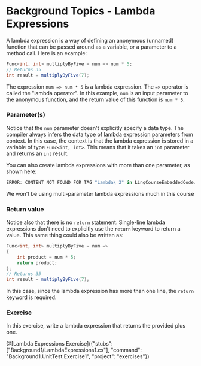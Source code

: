 [//]: # (GENERATED FILE -- DO NOT EDIT)
# Background Topics - Lambda Expressions

A lambda expression is a way of defining an anonymous (unnamed) function that can be passed around as a variable, or a parameter to a method call. Here is an example:

```csharp
Func<int, int> multiplyByFive = num => num * 5;
// Returns 35
int result = multiplyByFive(7);
```

The expression `num => num * 5` is a lambda expression. The `=>` operator is called the "lambda operator". In this example, `num` is an input parameter to the anonymous function, and the return value of this function is `num * 5`.

### Parameter(s)
Notice that the `num` parameter doesn't explicitly specify a data type. The compiler always infers the data type of lambda expression parameters from context. In this case, the context is that the lambda expression is stored in a variable of type `Func<int, int>`. This means that it takes an `int` parameter and returns an `int` result.

You can also create lambda expressions with more than one parameter, as shown here:

```csharp
ERROR: CONTENT NOT FOUND FOR TAG "Lambda\ 2" in LinqCourseEmbeddedCode/Background1.cs
```

We won't be using multi-parameter lambda expressions much in this course

### Return value
Notice also that there is no `return` statement. Single-line lambda expressions don't need to explicitly use the `return` keyword to return a value. This same thing could also be written as:

```csharp
Func<int, int> multiplyByFive = num =>
{
    int product = num * 5;
    return product;
};
// Returns 35
int result = multiplyByFive(7);
```

In this case, since the lambda expression has more than one line, the `return` keyword is required.

### Exercise
In this exercise, write a lambda expression that returns the provided plus one.

@[Lambda Expressions Exercise]({"stubs": ["Background1/LambdaExpressions1.cs"], "command": "Background1.UnitTest.Exercise1", "project": "exercises"})
